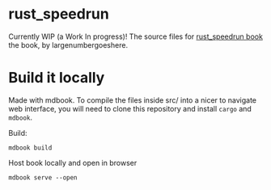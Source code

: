 # rust_speedrun
Currently WIP  (a Work In progress)!
The source files for [rust_speedrun book](https://largenumberhere.github.io/rust_speedrun/) the book, by largenumbergoeshere.

# Build it locally
Made with mdbook. To compile the files inside src/ into a nicer to navigate web interface, you will need to clone this repository and install `cargo` and `mdbook`.

Build:
```
mdbook build
```

Host book locally and open in browser
```
mdbook serve --open
```